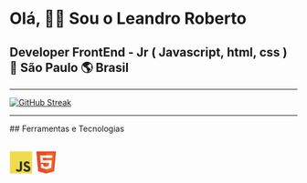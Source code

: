 # Olá, 🙋‍♂️ Sou o Leandro Roberto
## Developer FrontEnd - Jr ( Javascript, html, css ) 🏡 São Paulo 🌎 Brasil
<hr>

[![GitHub Streak](https://streak-stats.demolab.com/?user=leandroroberto)](https://git.io/streak-stats)

<hr>
## Ferramentas e Tecnologias

<br><a href="https://developer.mozilla.org/pt-BR/docs/Web/JavaScript"><img src="https://github.com/devicons/devicon/blob/v2.15.1/icons/javascript/javascript-original.svg" width="40" height="40"/></a> <a href="https://developer.mozilla.org/pt-BR/docs/Web/HTML"><img src="https://github.com/devicons/devicon/blob/master/icons/html5/html5-original.svg" width="40" height="40"/></a>
